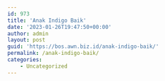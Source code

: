 ```yaml
---
id: 973
title: 'Anak Indigo Baik'
date: '2023-01-26T19:47:50+00:00'
author: admin
layout: post
guid: 'https://bos.awn.biz.id/anak-indigo-baik/'
permalink: /anak-indigo-baik/
categories:
    - Uncategorized
---
```


